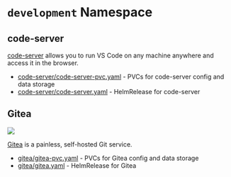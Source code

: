 # `development` Namespace

## code-server

[code-server](https://coder.com/docs/code-server/latest) allows you to run VS Code on any machine anywhere and access it in the browser.

* [code-server/code-server-pvc.yaml](code-server/code-server-pvc.yaml) - PVCs for code-server config and data storage
* [code-server/code-server.yaml](code-server/code-server.yaml) - HelmRelease for code-server

## Gitea

![](https://i.imgur.com/mwVDZnE.png)

[Gitea](https://gitea.com/) is a painless, self-hosted Git service.

* [gitea/gitea-pvc.yaml](gitea/gitea-pvc.yaml) - PVCs for Gitea config and data storage
* [gitea/gitea.yaml](gitea/gitea.yaml) - HelmRelease for Gitea